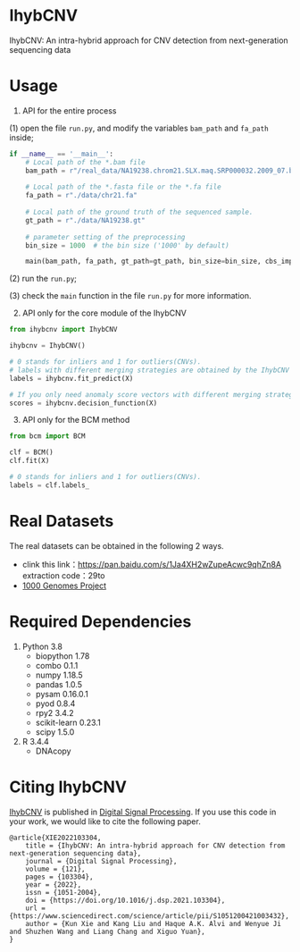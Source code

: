 # IhybCNV

IhybCNV: An intra-hybrid approach for CNV detection from next-generation sequencing data </br>

# Usage

1. API for the entire process

(1) open the file `run.py`, and modify the variables `bam_path` and `fa_path` inside;

```python
if __name__ == '__main__':
    # Local path of the *.bam file
    bam_path = r"/real_data/NA19238.chrom21.SLX.maq.SRP000032.2009_07.bam"
    
    # Local path of the *.fasta file or the *.fa file
    fa_path = r"./data/chr21.fa"
    
    # Local path of the ground truth of the sequenced sample.
    gt_path = r"./data/NA19238.gt"
    
    # parameter setting of the preprocessing
    bin_size = 1000  # the bin size ('1000' by default)

    main(bam_path, fa_path, gt_path=gt_path, bin_size=bin_size, cbs_imp='python')
```

   (2) run the `run.py`;

   (3) check the `main` function in the file `run.py` for more information.

2. API only for the core module of the IhybCNV

```python
from ihybcnv import IhybCNV

ihybcnv = IhybCNV()

# 0 stands for inliers and 1 for outliers(CNVs).
# labels with different merging strategies are obtained by the IhybCNV and the BCM method
labels = ihybcnv.fit_predict(X) 

# If you only need anomaly score vectors with different merging strategies.
scores = ihybcnv.decision_function(X)
```

3. API only for the BCM method

```python
from bcm import BCM

clf = BCM()
clf.fit(X)

# 0 stands for inliers and 1 for outliers(CNVs).
labels = clf.labels_

```

# Real Datasets

The real datasets can be obtained in the following 2 ways.

- clink this link：https://pan.baidu.com/s/1Ja4XH2wZupeAcwc9qhZn8A extraction code：29to
- [1000 Genomes Project](https://www.internationalgenome.org/)

# Required Dependencies

1. Python 3.8            
   - biopython     1.78
   - combo         0.1.1
   - numpy         1.18.5
   - pandas        1.0.5
   - pysam         0.16.0.1
   - pyod          0.8.4
   - rpy2          3.4.2
   - scikit-learn  0.23.1
   - scipy         1.5.0
2. R 3.4.4
   - DNAcopy

# Citing IhybCNV

[IhybCNV](https://www.sciencedirect.com/science/article/pii/S1051200421003432?via%3Dihub) is published in [Digital Signal Processing](https://www.journals.elsevier.com/digital-signal-processing). If you use this code in your work, we would like to cite the following paper.

```
@article{XIE2022103304,
	title = {IhybCNV: An intra-hybrid approach for CNV detection from next-generation sequencing data},
	journal = {Digital Signal Processing},
	volume = {121},
	pages = {103304},
	year = {2022},
	issn = {1051-2004},
	doi = {https://doi.org/10.1016/j.dsp.2021.103304},
	url = {https://www.sciencedirect.com/science/article/pii/S1051200421003432},
	author = {Kun Xie and Kang Liu and Haque A.K. Alvi and Wenyue Ji and Shuzhen Wang and Liang Chang and Xiguo Yuan},
}
```

